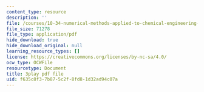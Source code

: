 ```yaml
---
content_type: resource
description: ''
file: /courses/10-34-numerical-methods-applied-to-chemical-engineering-fall-2015/f635c8f37b875c2f8fd81d32ad94c07a_4RSQTqPjOLw.pdf
file_size: 71278
file_type: application/pdf
hide_download: true
hide_download_original: null
learning_resource_types: []
license: https://creativecommons.org/licenses/by-nc-sa/4.0/
ocw_type: OCWFile
resourcetype: Document
title: 3play pdf file
uid: f635c8f3-7b87-5c2f-8fd8-1d32ad94c07a
---
```

